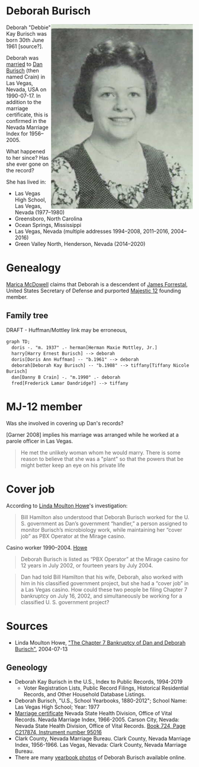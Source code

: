 # Deborah Burisch

<img align="right" src="burisch_deborah/Yearbook_profile_photo_1979.jpg" alt="Debbie Burisch 1979 yearbook photo">

Deborah "Debbie" Kay Burisch was born <time datetime="1961-06-30">30th June 1961</time> [source?].

Deborah was [married](burisch_deborah/burisch_marriage_certificate_1990.jpg) to [Dan Burisch](burisch_dan.md) (then named Crain) in Las Vegas, Nevada, USA on 1990-07-17. In addition to the marriage certificate, this is confirmed in the Nevada Marriage Index for 1956&ndash;2005.

What happened to her since? Has she ever gone on the record?

She has lived in:
- Las Vegas High School, Las Vegas, Nevada (1977&ndash;1980)
- Greensboro, North Carolina
- Ocean Springs, Mississippi
- Las Vegas, Nevada (multiple addresses 1994&ndash;2008, 2011&ndash;2016, 2004&ndash;2016)
- Green Valley North, Henderson, Nevada (2014&ndash;2020)

# Genealogy

[Marica McDowell](mcdowell_marcia.md) claims that Deborah is a descendent of [James Forrestal](forrestal_james.md), United States Secretary of Defense and purported [Majestic 12](../organisations/mj12.md) founding member.

## Family tree

DRAFT - Huffman/Mottley link may be erroneous,

```mermaid
graph TD;
  doris -. "m. 1937" .- herman[Herman Maxie Mottley, Jr.]
  harry[Harry Ernest Burisch] --> deborah
  doris[Doris Ann Huffman] -- "b.1961" --> deborah
  deborah[Deborah Kay Burisch] -- "b.1988" --> tiffany[Tiffany Nicole Burisch]
  dan[Danny B Crain] -. "m.1990" .- deborah
  fred[Frederick Lamar Dandridge?] --> tiffany
```

# MJ-12 member

Was she involved in covering up Dan's records?

[Garner 2008] implies his marriage was arranged while he worked at a parole officer in Las Vegas.

> He met the unlikely woman whom he would marry. There is
some reason to believe that she was a "plant" so that the powers that be might
better keep an eye on his private life

# Cover job

According to [Linda Moulton Howe](https://www.earthfiles.com/2004/07/13/the-chapter-7-bankruptcy-of-dan-and-deborah-burisch/)'s investigation:

> Bill Hamilton also understood that Deborah Burisch worked for the U. S. government as Dan’s government “handler,” a person assigned to monitor Burisch’s microbiology work, while maintaining her “cover job” as PBX Operator at the Mirage casino.

Casino worker 1990&ndash;2004. [Howe](https://www.earthfiles.com/2004/07/13/the-chapter-7-bankruptcy-of-dan-and-deborah-burisch/)

>  Deborah Burisch is listed as “PBX Operator” at the Mirage casino for 12 years in July 2002, or fourteen years by July 2004.

> Dan had told Bill Hamilton that his wife, Deborah, also worked with him in his classified government project, but she had a “cover job” in a Las Vegas casino.
> How could these two people be filing Chapter 7 bankruptcy on July 16, 2002, and simultaneously be working for a classified U. S. government project?

# Sources

- Linda Moulton Howe, ["The Chapter 7 Bankruptcy of Dan and Deborah Burisch"](https://www.earthfiles.com/2004/07/13/the-chapter-7-bankruptcy-of-dan-and-deborah-burisch/), 2004-07-13

## Geneology

- Deborah Kay Burisch in the U.S., Index to Public Records, 1994-2019
  * Voter Registration Lists, Public Record Filings, Historical Residential Records, and Other Household Database Listings. 
- Deborah Burisch, "U.S., School Yearbooks, 1880-2012"; School Name: Las Vegas High School; Year: 1977
- [Marriage certificate](burisch_deborah/burisch_marriage_certificate_1990.jpg) Nevada State Health Division, Office of Vital Records. Nevada Marriage Index, 1966-2005. Carson City, Nevada: Nevada State Health Division, Office of Vital Records. [Book 724, Page C217874, Instrument number 95016](https://www.ancestry.com/discoveryui-content/view/7406902:1100)
- Clark County, Nevada Marriage Bureau. Clark County, Nevada Marriage Index, 1956-1966. Las Vegas, Nevada: Clark County, Nevada Marriage Bureau.
- There are many [yearbook photos](./deborah_burisch/) of Deborah Burisch available online.
